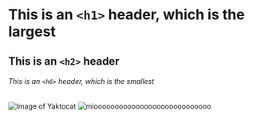 # This is an `<h1>` header, which is the largest

## This is an `<h2>` header

###### This is an `<h6>` header, which is the smallest
![Image of Yaktocat](https://octodex.github.com/images/yaktocat.png)
![mioooooooooooooooooooooooooooo](https://s2.abcstatics.com/abc/www/multimedia/deportes/2024/04/03/nene-rubiales-U60534947919OwG-Rn9vZfTZFiw3jNc56C0EKxM-1200x840@diario_abc.jpg)
